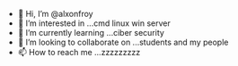 - 👋 Hi, I’m @alxonfroy
- 👀 I’m interested in ...cmd linux win server
- 🌱 I’m currently learning ...ciber security
- 💞️ I’m looking to collaborate on ...students  and my people
- 📫 How to reach me ...zzzzzzzzz

<!---
alxonfroy/alxonfroy is a ✨ special ✨ repository because its `README.md` (this file) appears on your GitHub profile.
You can click the Preview link to take a look at your changes.
--->
